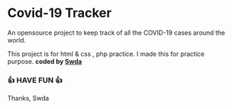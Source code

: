# Covid-19 Tracker
 An opensource project to keep track of all the COVID-19 cases around the world.

This project is for html &amp; css , php practice. I made this for practice purpose.
<b>coded by [Swda](https://github.com/Supsource )</b>
### 👍 HAVE FUN 👍
Thanks, Swda

